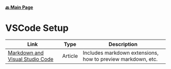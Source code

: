 **[:back: Main Page](README.md/)**

# VSCode Setup

| Link                                                                                     | Type    | Description                                                 |
| ---------------------------------------------------------------------------------------- | ------- | ----------------------------------------------------------- |
| [Markdown and Visual Studio Code](https://code.visualstudio.com/docs/languages/markdown) | Article | Includes markdown extensions, how to preview markdown, etc. |
